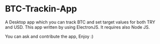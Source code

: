 # BTC-Trackin-App

A Desktop app which you can track BTC and set target values for both TRY and USD.
This app written by using ElectronJS.
It requires also Node JS.

You can ask and contribute the app, Enjoy :)
